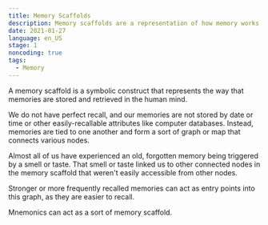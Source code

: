 ```yaml
---
title: Memory Scaffolds
description: Memory scaffolds are a representation of how memory works.
date: 2021-01-27
language: en_US
stage: 1
noncoding: true
tags:
  - Memory
---
```


A memory scaffold is a symbolic construct that represents the way that memories are stored and retrieved in the human mind.

We do not have perfect recall, and our memories are not stored by date or time or other easily-recallable attributes like computer databases. Instead, memories are tied to one another and form a sort of graph or map that connects various nodes.

Almost all of us have experienced an old, forgotten memory being triggered by a smell or taste. That smell or taste linked us to other connected nodes in the memory scaffold that weren't easily accessible from other nodes.

Stronger or more frequently recalled memories can act as entry points into this graph, as they are easier to recall.

Mnemonics can act as a sort of memory scaffold.